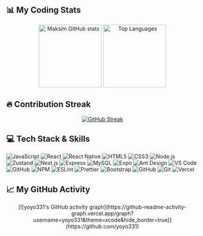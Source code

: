 ## 📊 My Coding Stats

<div align="center">
    <img src="https://github-readme-stats.vercel.app/api?username=mdobrodey&show_icons=true&theme=radical" alt="Maksim GitHub stats" height="165" />
    <img src="https://github-readme-stats.vercel.app/api/top-langs/?username=mdobrodey&layout=compact&theme=radical" alt="Top Languages" height="165" />
</div>

## 🔥 Contribution Streak

<!-- GitHub Streak -->
<div align="center">
  
  [![GitHub Streak](https://github-readme-streak-stats.herokuapp.com/?user=mdobrodey&theme=radical)](https://git.io/streak-stats)
  
</div>

## 💻 Tech Stack & Skills

![JavaScript](https://img.shields.io/badge/-JavaScript-F7DF1E?style=for-the-badge&logo=javascript&logoColor=black)
![React](https://img.shields.io/badge/-React-61DAFB?style=for-the-badge&logo=react&logoColor=black)
![React Native](https://img.shields.io/badge/-React_Native-61DAFB?style=for-the-badge&logo=react&logoColor=black)
![HTML5](https://img.shields.io/badge/-HTML5-E34F26?style=for-the-badge&logo=html5&logoColor=white)
![CSS3](https://img.shields.io/badge/-CSS3-1572B6?style=for-the-badge&logo=css3&logoColor=white)
![Node.js](https://img.shields.io/badge/-Node.js-339933?style=for-the-badge&logo=node.js&logoColor=white)
![Zustand](https://img.shields.io/badge/-Zustand-602C50?style=for-the-badge&logo=data:image/png;base64,iVBORw0KGgoAAAANSUhEUgAAAA4AAAAOCAYAAAAfSC3RAAAACXBIWXMAAAsTAAALEwEAmpwYAAAAAXNSR0IArs4c6QAAAARnQU1BAACxjwv8YQUAAADASURBVHgBjZLBDcIwDEW/owZGYAVGYANGYAQ2aDNBe+GSG+UEJhg3AjtAmQBGgBEQD4dU0lKJ8qVIkf3yYzsIjnPuKpQyWJGkznvfIfgVVS2w2gr1TsR2aP16OLEgUEymgGxfmNlG9aIDUfSwZ4nURKkbEXtRDPtReEbUH/TMXSsKtLbISVQHZT/emUzMTx+0mArk3p97nYrudQDrWMT6a26u6hsRtV3QsYPI19MjowCJpFdV0jCXpEd3F5sD/AP9/ZGENfDt1AAAAABJRU5ErkJggg==&logoColor=white)
![Next.js](https://img.shields.io/badge/-Next.js-000000?style=for-the-badge&logo=next.js&logoColor=white)
![Express](https://img.shields.io/badge/-Express-000000?style=for-the-badge&logo=express&logoColor=white)
![MySQL](https://img.shields.io/badge/-MySQL-4479A1?style=for-the-badge&logo=mysql&logoColor=white)
![Expo](https://img.shields.io/badge/-Expo-000020?style=for-the-badge&logo=expo&logoColor=white)
![Ant Design](https://img.shields.io/badge/-Ant_Design-0170FE?style=for-the-badge&logo=ant-design&logoColor=white)
![VS Code](https://img.shields.io/badge/-VS_Code-007ACC?style=for-the-badge&logo=visual-studio-code&logoColor=white)
![GitHub](https://img.shields.io/badge/-GitHub-181717?style=for-the-badge&logo=github)
![NPM](https://img.shields.io/badge/-NPM-CB3837?style=for-the-badge&logo=npm)
![ESLint](https://img.shields.io/badge/-ESLint-4B32C3?style=for-the-badge&logo=eslint&logoColor=white)
![Prettier](https://img.shields.io/badge/-Prettier-F7B93E?style=for-the-badge&logo=prettier&logoColor=black)
![Bootstrap](https://img.shields.io/badge/-Bootstrap-7952B3?style=for-the-badge&logo=bootstrap&logoColor=white)
![GitHub](https://img.shields.io/badge/-GitHub-181717?style=for-the-badge&logo=github&logoColor=white)
![Git](https://img.shields.io/badge/-Git-F05032?style=for-the-badge&logo=git&logoColor=white)
![Vercel](https://img.shields.io/badge/-Vercel-000000?style=for-the-badge&logo=vercel&logoColor=white)



## 📈 My GitHub Activity

<!-- GitHub Activity Graph -->
<div align="center">
  [![yoyo331's GitHub activity graph](https://github-readme-activity-graph.vercel.app/graph?username=yoyo331&theme=xcode&hide_border=true)](https://github.com/yoyo331)
</div>
